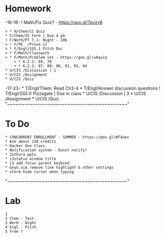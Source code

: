 # Homework
-16-16-
    ! Math/Fix Quiz? - https://goo.gl/7qvzy8

    > * H/Chem/CC Quiz
    * F/Chem/SS Form | Due 4 pm
    ! F/WorH/PT 7.1: Night - 106
    > ! F/PE  /Prove it
    > * F/Engl/SS5.1 Pitch Doc
    > * F/Math/Classwork
    > * F/Math/Problem set - https://goo.gl/uAayiq
        > * 6.2.1: 69, 70
        > * 6.2.2: 87, 89, 90, 91, 93, 94
    * U/CIS /Discussion | 1
    * U/CIS /Assignment
    * U/CIS /Quiz
-17-23-
    * T/Engl/Them: Read Ch3-4
    * T/Engl/Answer discussion questions
    ! T/Engl/SS5.0 Pizzagate | Due in class
    * U/CIS /Discussion | 3
    * U/CIS /Assignment
    * U/CIS /Quiz
"~~~~~~~~~~~~~~~~~~~~~~~~~~~~~~~~~~~~~~~~~~"
# To Do
    * CONCURRENT ENROLLMENT - SUMMER - https://goo.gl/WT4oev
    * Ask about 130 credits
    * Hacker One Class
    * Notification system - Dunst notify?
    * Zathura pptx
    * i3status window title
    * i3 add focus parent keybind
    * Goyo.vim remove line highlight & other settings
    * xterm hide cursor when typing
"~~~~~~~~~~~~~~~~~~~~~~~~~~~~~~~~~~~~~~~~~~"
# Lab
    1
    2 Chem - Test
    3 WorH - Night
    4 Engl - Pitch
    5 Free ?
